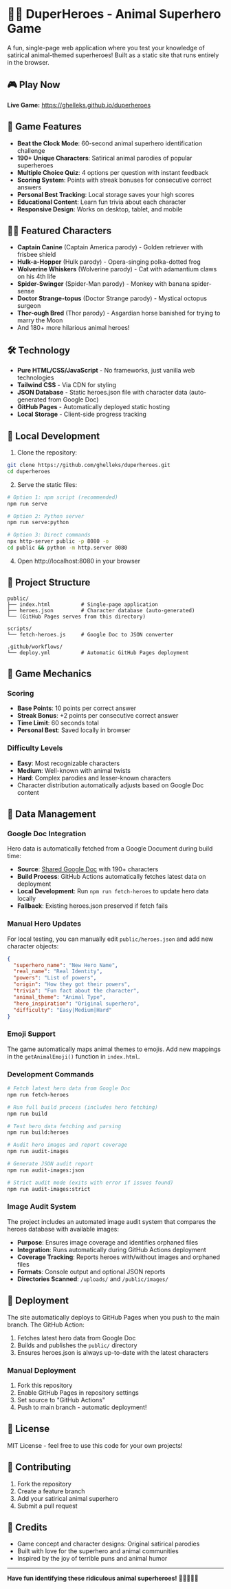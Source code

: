 # 🦸‍♂️ DuperHeroes - Animal Superhero Game

A fun, single-page web application where you test your knowledge of satirical animal-themed superheroes! Built as a static site that runs entirely in the browser.

## 🎮 Play Now

**Live Game:** https://ghelleks.github.io/duperheroes

## 🎯 Game Features

- **Beat the Clock Mode**: 60-second animal superhero identification challenge
- **190+ Unique Characters**: Satirical animal parodies of popular superheroes
- **Multiple Choice Quiz**: 4 options per question with instant feedback
- **Scoring System**: Points with streak bonuses for consecutive correct answers
- **Personal Best Tracking**: Local storage saves your high scores
- **Educational Content**: Learn fun trivia about each character
- **Responsive Design**: Works on desktop, tablet, and mobile

## 🦸‍♂️ Featured Characters

- **Captain Canine** (Captain America parody) - Golden retriever with frisbee shield
- **Hulk-a-Hopper** (Hulk parody) - Opera-singing polka-dotted frog
- **Wolverine Whiskers** (Wolverine parody) - Cat with adamantium claws on his 4th life
- **Spider-Swinger** (Spider-Man parody) - Monkey with banana spider-sense
- **Doctor Strange-topus** (Doctor Strange parody) - Mystical octopus surgeon
- **Thor-ough Bred** (Thor parody) - Asgardian horse banished for trying to marry the Moon
- And 180+ more hilarious animal heroes!

## 🛠️ Technology

- **Pure HTML/CSS/JavaScript** - No frameworks, just vanilla web technologies
- **Tailwind CSS** - Via CDN for styling
- **JSON Database** - Static heroes.json file with character data (auto-generated from Google Doc)
- **GitHub Pages** - Automatically deployed static hosting
- **Local Storage** - Client-side progress tracking

## 🚀 Local Development

1. Clone the repository:
```bash
git clone https://github.com/ghelleks/duperheroes.git
cd duperheroes
```

2. Serve the static files:
```bash
# Option 1: npm script (recommended)
npm run serve

# Option 2: Python server  
npm run serve:python

# Option 3: Direct commands
npx http-server public -p 8080 -o
cd public && python -m http.server 8080
```

4. Open http://localhost:8080 in your browser

## 📁 Project Structure

```
public/
├── index.html          # Single-page application
├── heroes.json         # Character database (auto-generated)
└── (GitHub Pages serves from this directory)

scripts/
└── fetch-heroes.js     # Google Doc to JSON converter

.github/workflows/
└── deploy.yml          # Automatic GitHub Pages deployment
```

## 🎨 Game Mechanics

### Scoring
- **Base Points**: 10 points per correct answer
- **Streak Bonus**: +2 points per consecutive correct answer
- **Time Limit**: 60 seconds total
- **Personal Best**: Saved locally in browser

### Difficulty Levels
- **Easy**: Most recognizable characters
- **Medium**: Well-known with animal twists  
- **Hard**: Complex parodies and lesser-known characters
- Character distribution automatically adjusts based on Google Doc content

## 🔧 Data Management

### Google Doc Integration

Hero data is automatically fetched from a Google Document during build time:

- **Source**: [Shared Google Doc](https://docs.google.com/document/d/1EqPn6k6UicD8uTSbKQ0z4SuBKC19UPI-GC1PAjy3VUY/edit) with 190+ characters
- **Build Process**: GitHub Actions automatically fetches latest data on deployment
- **Local Development**: Run `npm run fetch-heroes` to update hero data locally
- **Fallback**: Existing heroes.json preserved if fetch fails

### Manual Hero Updates

For local testing, you can manually edit `public/heroes.json` and add new character objects:

```json
{
  "superhero_name": "New Hero Name",
  "real_name": "Real Identity",
  "powers": "List of powers",
  "origin": "How they got their powers",
  "trivia": "Fun fact about the character",
  "animal_theme": "Animal Type",
  "hero_inspiration": "Original superhero",
  "difficulty": "Easy|Medium|Hard"
}
```

### Emoji Support

The game automatically maps animal themes to emojis. Add new mappings in the `getAnimalEmoji()` function in `index.html`.

### Development Commands

```bash
# Fetch latest hero data from Google Doc
npm run fetch-heroes

# Run full build process (includes hero fetching)
npm run build

# Test hero data fetching and parsing
npm run build:heroes

# Audit hero images and report coverage
npm run audit-images

# Generate JSON audit report
npm run audit-images:json

# Strict audit mode (exits with error if issues found)
npm run audit-images:strict
```

### Image Audit System

The project includes an automated image audit system that compares the heroes database with available images:

- **Purpose**: Ensures image coverage and identifies orphaned files
- **Integration**: Runs automatically during GitHub Actions deployment
- **Coverage Tracking**: Reports heroes with/without images and orphaned files
- **Formats**: Console output and optional JSON reports
- **Directories Scanned**: `/uploads/` and `/public/images/`

## 🚀 Deployment

The site automatically deploys to GitHub Pages when you push to the main branch. The GitHub Action:

1. Fetches latest hero data from Google Doc
2. Builds and publishes the `public/` directory
3. Ensures heroes.json is always up-to-date with the latest characters

### Manual Deployment

1. Fork this repository
2. Enable GitHub Pages in repository settings
3. Set source to "GitHub Actions"
4. Push to main branch - automatic deployment!

## 📝 License

MIT License - feel free to use this code for your own projects!

## 🤝 Contributing

1. Fork the repository
2. Create a feature branch
3. Add your satirical animal superhero
4. Submit a pull request

## 🎉 Credits

- Game concept and character designs: Original satirical parodies
- Built with love for the superhero and animal communities
- Inspired by the joy of terrible puns and animal humor

---

**Have fun identifying these ridiculous animal superheroes!** 🦸‍♂️🐶🐸🐱